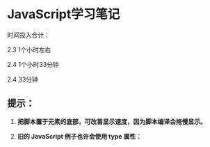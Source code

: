 

# JavaScript学习笔记

时间投入合计：

2.3 1个小时左右

2.4  1个小时33分钟

2.4  33分钟

## 提示：

1. **把脚本置于元素的底部，可改善显示速度，因为脚本编译会拖慢显示。**

2. **旧的 JavaScript 例子也许会使用 type 属性：<script type="text/javascript">。**

   **注释：type 属性不是必需的。JavaScript 是 HTML 中的默认脚本语言。**
   
3. **外部脚本不能包含  标签。**

4. **script标签一般放置在head或者body里面。**

5. **JavaScript支持折行书写，只要在这条语句结束时加上“；”就行**。

6. **字符串之间可以直接用加法进行运算，等效于拼接在一起。多个空格会被认为是一个空格。**

   **"Bill" + " " + "Gates"，计算为 "Bill Gates"**

7. **双斜杠 // 或 /* 与 */*之间的代码被视为注释***

8. **JavaScript 对大小写敏感 ,所有 JavaScript 标识符\*对大小写敏感\*,**

   **变量 lastName 和 lastname，是两个不同的变量。**

------
1. innerHTML 返回某个开始和结束标签之间的 HTML

2. obj.属性(html元素的属性)来改变原来的属性值
   - obj.src='/i/eg_bulbon.gif'  修改图片的指向
   - obj.style.something 来修改样式
   
------

## Day1 开始时间：23:00

   #### JavaScript 能够以不同方式“显示”数据：

   - 使用 window.alert() 写入警告框

   - 使用 document.write() 写入 HTML 输出

     **注意：**在 HTML 文档完全加载后使用 **document.write()** 将*删除所有已有的 HTML* ：

   - 使用 innerHTML 写入 HTML 元素

   - 使用 console.log() 写入浏览器控制台

#### 构造变量名称（唯一标识符）的通用规则是：

- 名称可包含字母、数字、下划线和美元符号
- 名称必须以字母开头
- 名称也可以 $ 和 _ 开头（但是在本教程中我们不会这么做）
- 名称对大小写敏感（y 和 Y 是不同的变量）
- 保留字（比如 JavaScript 的关键词）无法用作变量名称

## 变量以及运算符：

**声明变量之后，变量是没有值的。（技术上，它的值是 undefined）**

**重复声明 JavaScript 变量**

​        	如果再次声明某个 JavaScript 变量，将不会丢它的值。

​			在这两条语句执行后，变量 carName 的值仍然是 "porsche"**

```js
var carName = "porsche";
var carName; 
```

当字符串加上数值时，将会变成其余数值会被视作字符串并被**级联**。

例如var a = “8” + 3 + 5，其结果等于835。在用于字符串时，**+** 运算符被称为**级联运算符**。

**比较运算符：**

| 运算符  |        描述        |
| :-----: | :----------------: |
|   ==    |        等于        |
| **===** |    **等值等型**    |
|   !=    |       不相等       |
| **!==** | **不等值或不等型** |
|    >    |        大于        |
|    <    |        小于        |
|   >=    |     大于或等于     |
|   <=    |     小于或等于     |
|    ?    |     三元运算符     |

### JavaScript 类型运算符

| 运算符     | 描述                                  |
| :--------- | :------------------------------------ |
| typeof     | 返回变量的类型。                      |
| instanceof | 返回 true，如果对象是对象类型的实例。 |

运算符\*\*是幂运算 例如3\**2，结果是9

在js里面除法就是除法，例如7/2，结果是3.5，而不是3

### JavaScript 运算符优先级值

| 值   | 运算符     | 描述             | 实例             |
| :--- | :--------- | :--------------- | :--------------- |
| 20   | ( )        | 表达式分组       | (3 + 4)          |
|      |            |                  |                  |
| 19   | .          | 成员             | person.name      |
| 19   | []         | 成员             | person["name"]   |
| 19   | ()         | 函数调用         | myFunction()     |
| 19   | new        | 创建             | new Date()       |
|      |            |                  |                  |
| 17   | ++         | 后缀递增         | i++              |
| 17   | --         | 后缀递减         | i--              |
|      |            |                  |                  |
| 16   | ++         | 前缀递增         | ++i              |
| 16   | --         | 前缀递减         | --i              |
| 16   | !          | 逻辑否           | !(x==y)          |
| 16   | typeof     | 类型             | typeof x         |
|      |            |                  |                  |
| 15   | **         | 求幂 (ES7)       | 10 ** 2          |
|      |            |                  |                  |
| 14   | *          | 乘               | 10 * 5           |
| 14   | /          | 除               | 10 / 5           |
| 14   | %          | 模数除法         | 10 % 5           |
|      |            |                  |                  |
| 13   | +          | 加               | 10 + 5           |
| 13   | -          | 减               | 10 - 5           |
|      |            |                  |                  |
| 12   | <<         | 左位移           | x << 2           |
| 12   | >>         | 右位移           | x >> 2           |
| 12   | >>>        | 右位移（无符号） | x >>> 2          |
|      |            |                  |                  |
| 11   | <          | 小于             | x < y            |
| 11   | <=         | 小于或等于       | x <= y           |
| 11   | >          | 大于             | x > y            |
| 11   | >=         | 大于或等于       | x >= y           |
| 11   | in         | 对象中的属性     | "PI" in Math     |
| 11   | instanceof | 对象的实例       | instanceof Array |
|      |            |                  |                  |
| 10   | ==         | 相等             | x == y           |
| 10   | ===        | 严格相等         | x === y          |
| 10   | !=         | 不相等           | x != y           |
| 10   | !==        | 严格不相等       | x !== y          |
|      |            |                  |                  |
| 9    | &          | 按位与           | x & y            |
| 8    | ^          | 按位 XOR         | x ^ y            |
| 7    | \|         | 按位或           | x \| y           |
| 6    | &&         | 逻辑与           | x && y           |
| 5    | \|\|       | 逻辑否           | x \|\| y         |
| 4    | ? :        | 条件             | ? "Yes" : "No"   |
|      |            |                  |                  |
| 3    | =          | 赋值             | x = y            |
| 3    | +=         | 赋值             | x += y           |
| 3    | -=         | 赋值             | x -= y           |
| 3    | *=         | 赋值             | x *= y           |
| 3    | %=         | 赋值             | x %= y           |
| 3    | <<=        | 赋值             | x <<= y          |
| 3    | >>=        | 赋值             | x >>= y          |
| 3    | >>>=       | 赋值             | x >>>= y         |
| 3    | &=         | 赋值             | x &= y           |
| 3    | ^=         | 赋值             | x ^= y           |
| 3    | \|=        | 赋值             | x \|= y          |
|      |            |                  |                  |
| 2    | yield      | 暂停函数         | yield x          |
| 1    | ,          | 逗号             | 7 , 8            |

**提示：**括号中的表达式会在值在表达式的其余部分中被使用之前进行完全计算。

## javascript的数据类型：

**字符串值，数值，布尔值，数组，对象**

JavaScript 拥有动态类型。这意味着相同变量可用作不同类型：

```js
var x;               // 现在 x 是 undefined
var x = 7;           // 现在 x 是数值
var x = "Bill";      // 现在 x 是字符串值
```

### JavaScript 字符串值

字符串（或文本字符串）是一串字符（比如 "Bill Gates"）。

字符串被引号包围。您可使用单引号或双引号：

### JavaScript 数值

JavaScript 只有一种数值类型。

写数值时用不用小数点均可：

### JavaScript 布尔值

布尔值只有两个值：true 或 false。

### JavaScript 数组

JavaScript 数组用方括号书写。

数组的项目由逗号分隔。

下面的代码声明（创建）了名为 cars 的数组，包含三个项目（汽车品牌）：

```js
var cars = ["Porsche", "Volvo", "BMW"];	
```

数组索引基于零，这意味着第一个项目是 [0]，第二个项目是 [1]，以此类推。

### JavaScript 对象

JavaScript 对象用花括号来书写。

对象属性是 *name*:*value* 对，由逗号分隔。

```js
var person = {firstName:"Bill", lastName:"Gates", age:62, eyeColor:"blue"};
```

### Undefined

在 JavaScript 中，没有值的变量，其值是 undefined。typeof 也返回 undefined。

任何变量均可通过设置值为 undefined 进行清空。其类型也将是 undefined。

### Null

在 JavaScript 中，null 是 "nothing"。它被看做不存在的事物。

不幸的是，在 JavaScript 中，null 的数据类型是对象。

您可以把 null 在 JavaScript 中是对象理解为一个 bug。它本应是 null。

您可以通过设置值为 null 清空对象：

```
var person = null;           // 值是 null，但是类型仍然是对象
```

#### Undefined 与 Null 的区别

Undefined 与 null 的**值相等**，但类型不相等：

```
typeof undefined              // undefined
typeof null                   // object
null === undefined            // false
null == undefined             // true
```

### typeof 的用法

可通过typeof来确定数据的类型，不用加小括号，使用方法

```js
typeof 0   			     //输出结果为number
typeof "bill" 		     //输出结果为string
typeof [1,2,3] 			 //输出结果为object，因为js里数组属于对象
```

typeof 运算符可返回以下原始类型之一：

- string
- number
- boolean
- undefined
- function
- object

typeof 运算符把对象、数组或 null 返回 object。

typeof 运算符不会把函数返回 object。

```js
typeof {name:'Bill', age:62} // 返回 "object"
typeof [1,2,3,4]             // 返回 "object" (并非 "array"，参见下面的注释)
typeof null                  // 返回 "object"
typeof function myFunc(){}   // 返回 "function"
```

JavaScript里面的对象，一般意义上指的是用花括号括起来的键值对，但有两种特例，1.数组 2.null 

结束时间：00:33

----

## Day 2开始时间21:08

## JavaScript函数

使用上面的例子，toCelsius 引用的是函数对象，而 toCelsius() 引用的是函数结果

function toCelsius(f) {
    return (5/9) * (f-32);
}
document.getElementById("demo").innerHTML = toCelsius(86);

document.getElementById("demo").innerHTML = toCelsius;

// 第二种显示的就是toCelsius函数本身

### 局部变量

在 JavaScript 函数中声明的变量，会成为函数的*局部变量*。

局部变量只能在函数内访问。

```js
// 此处的代码不能使用 carName

function myFunction() {
    var carName = "Volvo";
    // code here CAN use carName
}

// 此处的代码可以使用 carName
```

由于局部变量只能被其函数识别，因此可以在不同函数中使用相同名称的变量。

局部变量在函数开始时创建，在函数完成时被删除。

## JavaScript对象详解

对象一般意义上指的是花括号括起来的键值对，键和值之间用冒号隔开，例如 var car = {type : "porsche", color : "white" }

### 对象方法

对象也可以有**方法**。方法是在对象上执行的**动作**。方法以*函数定义*被存储在属性中。

| 属性      | 属性值                                                    |
| :-------- | :-------------------------------------------------------- |
| firstName | Bill                                                      |
| lastName  | Gates                                                     |
| age       | 62                                                        |
| eyeColor  | blue                                                      |
| fullName  | function() {return this.firstName + " " + this.lastName;} |

方法是作为属性来存储的函数。

### this 关键词

在函数定义中，this 引用该函数的“拥有者”。

在上面的例子中，this 指的是“拥有” fullName 函数的 *person 对象*。

换言之，this.firstName 的意思是 *this 对象*的 firstName 属性。

```js
var person = {
  firstName: "Bill",
  lastName : "Gates",
  id       : 678,
  fullName : function() {
    return this.firstName + " " + this.lastName;
  }
};
```

### 访问对象属性

您能够以两种方式访问属性：

```
objectName.propertyName
```

或者

```
objectName["propertyName"]
```

所以现在对于 数组是一种对象，是不是能够理解了呢，数组其实就是键值对，只不过键是0到n的数字而已。

如果通过关键词 "new" 来声明 JavaScript 变量，则该变量会被创建为对象：

```
var x = new String();        // 把 x 声明为 String 对象
var y = new Number();        // 把 y 声明为 Number 对象
var z = new Boolean();       //	把 z 声明为 Boolean 对象
```

请避免字符串、数值或逻辑对象。他们会增加代码的复杂性并降低执行速度。

结束时间21:41

## JS事件：

**下面是一些常见的 HTML 事件：**

| 事件        | 描述                         |
| :---------- | :--------------------------- |
| onchange    | HTML 元素已被改变            |
| onclick     | 用户点击了 HTML 元素         |
| onmouseover | 用户把鼠标移动到 HTML 元素上 |
| onmouseout  | 用户把鼠标移开 HTML 元素     |
| onkeydown   | 用户按下键盘按键             |
| onload      | 浏览器已经完成页面加载       |

